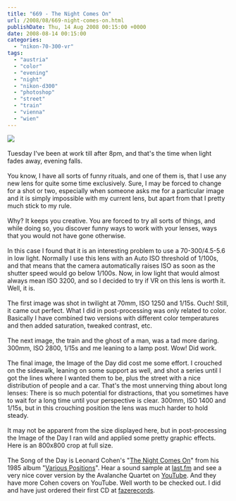 ```yaml
---
title: "669 - The Night Comes On"
url: /2008/08/669-night-comes-on.html
publishDate: Thu, 14 Aug 2008 00:15:00 +0000
date: 2008-08-14 00:15:00
categories: 
  - "nikon-70-300-vr"
tags: 
  - "austria"
  - "color"
  - "evening"
  - "night"
  - "nikon-d300"
  - "photoshop"
  - "street"
  - "train"
  - "vienna"
  - "wien"
---
```

<a href="https://d25zfm9zpd7gm5.cloudfront.net/1200x1200/2008/20080812_210548_ps.jpg" target="_blank"><img src="https://d25zfm9zpd7gm5.cloudfront.net/0600x0600/2008/20080812_210548_ps.jpg"/></a><br/><br/>Tuesday I've been at work till after 8pm, and that's the time when light fades away, evening falls.<br/><br/><a href="https://d25zfm9zpd7gm5.cloudfront.net/1200x1200/2008/20080812_205202_ps.jpg" target="_blank"><img alt="" border="0" src="https://d25zfm9zpd7gm5.cloudfront.net/0150x0150/2008/20080812_205202_ps.jpg" style="margin: 0pt 0px 0pt 10px; float: right;"/></a> You know, I have all sorts of funny rituals, and one of them is, that I use any new lens for quite some time exclusively. Sure, I may be forced to change for a shot or two, especially when someone asks me for a particular image and it is simply impossible with my current lens, but apart from that I pretty much stick to my rule.<br/><br/><a href="https://d25zfm9zpd7gm5.cloudfront.net/1200x1200/2008/20080812_205606_ps.jpg" target="_blank"><img alt="" border="0" src="https://d25zfm9zpd7gm5.cloudfront.net/0150x0150/2008/20080812_205606_ps.jpg" style="margin: 0pt 10px 0pt 0px; float: left;"/></a> Why? It keeps you creative. You are forced to try all sorts of things, and while doing so, you discover funny ways to work with your lenses, ways that you would not have gone otherwise.<br/><br/>In this case I found that it is an interesting problem to use a 70-300/4.5-5.6 in low light. Normally I use this lens with an Auto ISO threshold of 1/100s, and that means that the camera automatically raises ISO as soon as the shutter speed would go below 1/100s. Now, in low light that would almost always mean ISO 3200, and so I decided to try if VR on this lens is worth it. Well, it is.<br/><br/>The first image was shot in twilight at 70mm, ISO 1250 and 1/15s. Ouch! Still, it came out perfect. What I did in post-processing was only related to color. Basically I have combined two versions with different color temperatures and then added saturation, tweaked contrast, etc.<br/><br/>The next image, the train and the ghost of a man, was a tad more daring. 300mm, ISO 2800, 1/15s and me leaning to a lamp post. Wow! Did work.<br/><br/>The final image, the Image of the Day did cost me some effort. I crouched on the sidewalk, leaning on some support as well, and shot a series until I got the lines where I wanted them to be, plus the street with a nice distribution of people and a car. That's the most unnerving thing about long lenses: There is so much potential for distractions, that you sometimes have to wait for a long time until your perspective is clear. 300mm, ISO 1400 and 1/15s, but in this crouching position the lens was much harder to hold steady.<br/><br/><a href="https://d25zfm9zpd7gm5.cloudfront.net/1200x1200/2008/20080812_210548_ps_crop_800.jpg" target="_blank"><img alt="" border="0" src="https://d25zfm9zpd7gm5.cloudfront.net/0150x0150/2008/20080812_210548_ps_crop_800.jpg" style="margin: 0pt 0px 0pt 10px; float: right;"/></a> It may not be apparent from the size displayed here, but in post-processing the Image of the Day I ran wild and applied some pretty graphic effects. Here is an 800x800 crop at full size.<br/><br/>The Song of the Day is Leonard Cohen's "<a href="http://www.azlyrics.com/lyrics/leonardcohen/thenightcomeson.html" target="_blank">The Night Comes On</a>" from his 1985 album "<a href="http://www.amazon.com/Various-Positions-Leonard-Cohen/dp/B0012GMW7A" target="_blank">Various Positions</a>". Hear a sound sample at <a href="http://www.lastfm.de/music/Leonard+Cohen/_/Night+Comes+On" target="_blank">last.fm</a> and see a very nice cover version by the Avalanche Quartet on <a href="http://www.youtube.com/watch?v=l99BoYgiYZ8" target="_blank">YouTube</a>. And they have more Cohen covers on YouTube. Well worth to be checked out. I did and have just ordered their first CD at <a href="http://www.faze.ch/" target="_blank">fazerecords</a>.
